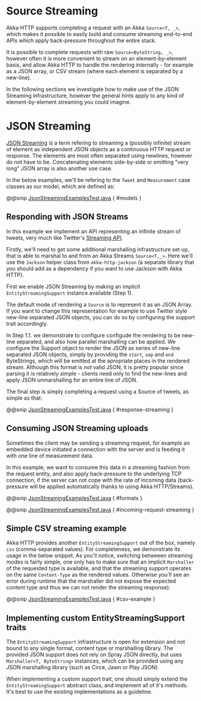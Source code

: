 
<a id="json-streaming-java"></a>
# Source Streaming

Akka HTTP supports completing a request with an Akka `Source<T, _>`, which makes it possible to easily build
and consume streaming end-to-end APIs which apply back-pressure throughout the entire stack. 

It is possible to complete requests with raw `Source<ByteString, _>`, however often it is more convenient to 
stream on an element-by-element basis, and allow Akka HTTP to handle the rendering internally - for example as a JSON array,
or CSV stream (where each element is separated by a new-line).

In the following sections we investigate how to make use of the JSON Streaming infrastructure,
however the general hints apply to any kind of element-by-element streaming you could imagine.

# JSON Streaming

[JSON Streaming](https://en.wikipedia.org/wiki/JSON_Streaming) is a term refering to streaming a (possibly infinite) stream of element as independent JSON
objects as a continuous HTTP request or response. The elements are most often separated using newlines,
however do not have to be. Concatenating elements side-by-side or emitting "very long" JSON array is also another
use case.

In the below examples, we'll be refering to the `Tweet` and `Measurement` case classes as our model, which are defined as:

@@snip [JsonStreamingExamplesTest.java](../../../../../test/java/docs/http/javadsl/server/JsonStreamingExamplesTest.java) { #models }

## Responding with JSON Streams

In this example we implement an API representing an infinite stream of tweets, very much like Twitter's [Streaming API](https://dev.twitter.com/streaming/overview).

Firstly, we'll need to get some additional marshalling infrastructure set up, that is able to marshal to and from an
Akka Streams `Source<T,_>`. Here we'll use the `Jackson` helper class from `akka-http-jackson` (a separate library
that you should add as a dependency if you want to use Jackson with Akka HTTP).

First we enable JSON Streaming by making an implicit `EntityStreamingSupport` instance available (Step 1).

The default mode of rendering a `Source` is to represent it as an JSON Array. If you want to change this representation
for example to use Twitter style new-line separated JSON objects, you can do so by configuring the support trait accordingly.

In Step 1.1. we demonstrate to configure configude the rendering to be new-line separated, and also how parallel marshalling 
can be applied. We configure the Support object to render the JSON as series of new-line separated JSON objects,
simply by providing the `start`, `sep` and `end` ByteStrings, which will be emitted at the apropriate
places in the rendered stream. Although this format is *not* valid JSON, it is pretty popular since parsing it is relatively
simple - clients need only to find the new-lines and apply JSON unmarshalling for an entire line of JSON.

The final step is simply completing a request using a Source of tweets, as simple as that:

@@snip [JsonStreamingExamplesTest.java](../../../../../test/java/docs/http/javadsl/server/JsonStreamingExamplesTest.java) { #response-streaming }

## Consuming JSON Streaming uploads

Sometimes the client may be sending a streaming request, for example an embedded device initiated a connection with
the server and is feeding it with one line of measurement data.

In this example, we want to consume this data in a streaming fashion from the request entity, and also apply
back-pressure to the underlying TCP connection, if the server can not cope with the rate of incoming data (back-pressure
will be applied automatically thanks to using Akka HTTP/Streams).

@@snip [JsonStreamingExamplesTest.java](../../../../../test/java/docs/http/javadsl/server/JsonStreamingExamplesTest.java) { #formats }

@@snip [JsonStreamingExamplesTest.java](../../../../../test/java/docs/http/javadsl/server/JsonStreamingExamplesTest.java) { #incoming-request-streaming }

## Simple CSV streaming example

Akka HTTP provides another `EntityStreamingSupport` out of the box, namely `csv` (comma-separated values).
For completeness, we demonstrate its usage in the below snippet. As you'll notice, switching betweeen streaming
modes is fairly simple, one only has to make sure that an implicit `Marshaller` of the requested type is available,
and that the streaming support operates on the same `Content-Type` as the rendered values. Otherwise you'll see
an error during runtime that the marshaller did not expose the expected content type and thus we can not render
the streaming response).

@@snip [JsonStreamingExamplesTest.java](../../../../../test/java/docs/http/javadsl/server/JsonStreamingExamplesTest.java) { #csv-example }

## Implementing custom EntityStreamingSupport traits

The `EntityStreamingSupport` infrastructure is open for extension and not bound to any single format, content type
or marshalling library. The provided JSON support does not rely on Spray JSON directly, but uses `Marshaller<T, ByteString>`
instances, which can be provided using any JSON marshalling library (such as Circe, Jawn or Play JSON).

When implementing a custom support trait, one should simply extend the `EntityStreamingSupport` abstract class,
and implement all of it's methods. It's best to use the existing implementations as a guideline.
